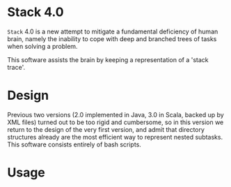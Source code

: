 # Stack 4.0

`Stack` 4.0  is a new attempt to mitigate a fundamental deficiency of
human brain, namely the inability to cope with deep and branched 
trees of tasks when solving a problem.

This software assists the brain by keeping a representation of a 
'stack trace'.

# Design

Previous two versions (2.0 implemented in Java, 3.0 in Scala, backed 
up by XML files) turned out to be too rigid and cumbersome, 
so in this version we
return to the design of the very first version, and admit that
directory structures already are the most efficient way to represent
nested subtasks. This software consists entirely of bash scripts.

# Usage



